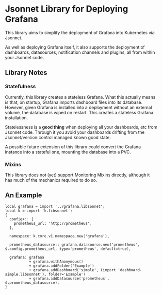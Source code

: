 # Jsonnet Library for Deploying Grafana

This library aims to simplify the deployment of Grafana into Kubernetes
via Jsonnet.

As well as deploying Grafana itself, it also supports the deployment of
dashboards, datasources, notification channels and plugins, all from
within your Jsonnet code.

## Library Notes
### Statefulness
Currently, this library creates a stateless Grafana. What this actually
means is that, on startup, Grafana imports dashboard files into its
database. However, given Grafana is installed into a deployment without
an external volume, the database is wiped on restart. This creates a
stateless Grafana installation.

Statelessness is a **good thing** when deploying all your dashboards, etc
from Jsonnet code. Through it you avoid your dashboards drifting from the
Jsonnet/version control managed known good state.

A possible future extension of this library could convert the Grafana
instance into a stateful one, mounting the database into a PVC.

### Mixins
This library does not (yet) support Monitoring Mixins directly, although
it has much of the mechanics required to do so.

## An Example
```
local grafana = import '../grafana.libsonnet';
local k = import 'k.libsonnet';
{
  config+:: {
    prometheus_url: 'http://prometheus',
  },

  namespace: k.core.v1.namespace.new('grafana'),

  prometheus_datasource:: grafana.datasource.new('prometheus', $.config.prometheus_url, type='prometheus', default=true),

  grafana: grafana
           + grafana.withAnonymous()
           + grafana.addFolder('Example')
           + grafana.addDashboard('simple', (import 'dashboard-simple.libsonnet'), folder='Example')
           + grafana.addDatasource('prometheus', $.prometheus_datasource),
}
```
